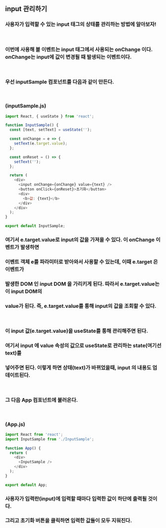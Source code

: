 ## input 관리하기

### 사용자가 입력할 수 있는 input 태그의 상태를 관리하는 방법에 알아보자!

<br>

### 이번에 사용해 볼 이벤트는 input 태그에서 사용되는 onChange 이다. onChange는 input에 값이 변경될 때 발생되는 이벤트이다.

<br>

### 우선 inputSample 컴포넌트를 다음과 같이 만든다.

<br>

### (inputSample.js)

```javascript
import React, { useState } from 'react';

function InputSample() {
  const [text, setText] = useState('');

  const onChange = e => {
    setText(e.target.value);
  };

  const onReset = () => {
    setText('');
  };

  return (
    <div>
      <input onChange={onChange} value={text} />
      <button onClick={onReset}>초기화</button>
      <div>
        <b>값: {text}</b>
      </div>
    </div>
  );
}

export default InputSample;
```

### 여기서 e.target.value로 input의 값을 가져올 수 있다. 이 onChange 이벤트가 발생하면

### 이벤트 객체 e를 파라미터로 받아와서 사용할 수 있는데, 이때 e.target 은 이벤트가

### 발생한 DOM 인 input DOM 을 가리키게 된다. 따라서 e.target.value는 이 input DOM의

### value가 된다. 즉, e.target.value를 통해 input의 값을 조회할 수 있다.

<br>

### 이 input 값(e.target.value)을 useState를 통해 관리해주면 된다.

### 여기서 input 에 value 속성의 값으로 useState로 관리하는 state(여기선 text)를

### 넣어주면 된다. 이렇게 하면 상태(text)가 바뀌었을때, input 의 내용도 업데이트된다.

<br>

### 그 다음 App 컴포넌트에 불러온다.

<br>

### (App.js)

```javascript
import React from 'react';
import InputSample from './InputSample';

function App() {
  return (
    <div>
      <InputSample />
    </div>
  );
}

export default App;
```

### 사용자가 입력란(input)에 입력할 때마다 입력한 값이 하단에 출력될 것이다.

### 그리고 초기화 버튼을 클릭하면 입력한 값들이 모두 지워진다.
